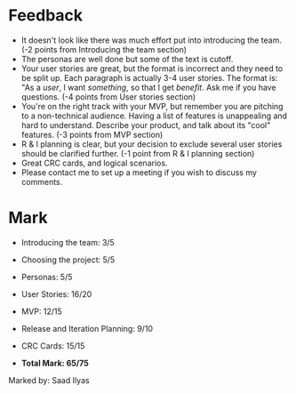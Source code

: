 # Feedback

* It doesn't look like there was much effort put into introducing the team. (-2 points from Introducing the team section)
* The personas are well done but some of the text is cutoff. 
* Your user stories are great, but the format is incorrect and they need to be split up. Each paragraph is actually 3-4 user stories. The format is: "As a *user*, I want *something*, so that I get *benefit*.  Ask me if you have questions. (-4 points from User stories section)
* You're on the right track with your MVP, but remember you are pitching to a non-technical audience. Having a list of features is unappealing and hard to understand. Describe your product, and talk about its "cool" features. (-3 points from MVP section)
* R & I planning is clear, but your decision to exclude several user stories should be clarified further. (-1 point from R & I planning section)
* Great CRC cards, and logical scenarios. 
* Please contact me to set up a meeting if you wish to discuss my comments.


# Mark

* Introducing the team: 3/5
* Choosing the project: 5/5
* Personas: 5/5
* User Stories: 16/20
* MVP: 12/15
* Release and Iteration Planning: 9/10
* CRC Cards: 15/15

* **Total Mark: 65/75**

Marked by: Saad Ilyas

